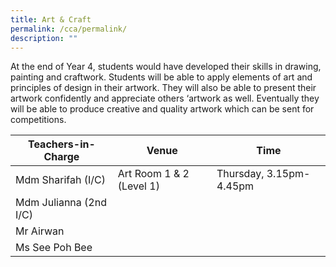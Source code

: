 ```yaml
---
title: Art & Craft
permalink: /cca/permalink/
description: ""
---
```

At the end of Year 4, students would have developed their skills in drawing, painting and craftwork. Students will be able to apply elements of art and principles of design in their artwork. They will also be able to present their artwork confidently and appreciate others ‘artwork as well. Eventually they will be able to produce creative and quality artwork which can be sent for competitions.


| Teachers-in-Charge | Venue | Time |
| -------- | -------- | -------- |
| Mdm Sharifah (I/C)     | Art Room 1 & 2 (Level 1)    | Thursday, 3.15pm-4.45pm    |
| Mdm Julianna (2nd I/C)     |      |      |
| Mr Airwan      |     |    |
| Ms See Poh Bee   |      |      |